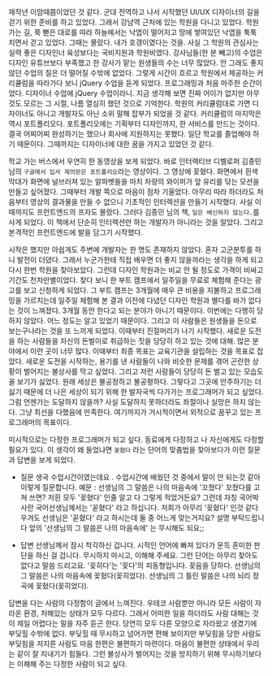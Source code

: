재작년 이맘때쯤이었던 것 같다. 군대 전역하고 나서 시작했던 UI/UX 디자이너의 길을 걷기 위한 준비를 하고 있었다. 그래서 강남역 근처에 있는 학원을 다니고 있었다. 학원 가는 길, 쭉 뻗은 대로를 따라 하늘에서는 낙엽이 떨어지고 땅에 쌓여있던 낙엽을 툭툭 치면서 걷고 있었다. 그때는 몰랐다. 내가 호갱이였다는 것을. 사실 그 학원의 관심사는 실력 좋은 디자인너 육성보다는 국비지원과 학원비였다. 강사님들(한 분 빼고)의 수업은 디자인 유튜브보다 부족했고 한 강사가 맡는 원생들의 수는 너무 많았다. 안 그래도 좋지 않던 수업의 질은 더 떨어질 수밖에 없었다. 그렇게 시간이 흐르고 학원에서 제공하는 커리큘럼을 따라가다 보니 jQuery 수업을 듣게 되었다. 프로그래밍과 처음 마주한 순간이었다. 디자이너 수업에 jQuery 수업이라니. 지금 생각해 보면 진짜 어이가 없지만 아무것도 모르는 그 시절, 나름 열심히 했던 것으로 기억한다. 학원의 커리큘럼대로 가면 디자이너도 아니고 개발자도 아닌 소위 말해 잡부가 되었을 것 같다. 커리큘럼의 마지막은 역시 포트폴리오다. 포트폴리오에는 기획부터 디자인까지, 한 서비스를 만드는 것이다. 결국 어찌어찌 완성하기는 했으나 회사에 지원하지는 못했다. 일단 학교를 졸업해야 하기 때문이다. 그때까지는 디자이너에 대한 꿈을 가지고 있었던 것 같다.

학교 가는 버스에서 우연히 한 동영상을 보게 되었다. 바로 인터렉티브 디벨로퍼 김종민 님의 `구글에서 입사 제의받은 포트폴리오`라는 영상이다. 그 영상에 꽂혔다. 화면에서 흰색 막대가 화면에 널브러져 있는 알파벳들을 마치 차량의 와이퍼가 앞 유리를 닦는 모션을 만들고 싶어졌다. 그때부터 개발 쪽으로 마음이 점차 기울었다. 아무리 따라 하더라도 처음부터 영상의 결과물을 만들 수 없으니 기초적인 인터렉션을 만들기 시작했다. 사실 이때까지도 프런트엔드의 프자도 몰랐다. 그러다 김종민 님의 책, `일은 배신하지 않는다.`를 사게 되었다. 이 책에서 단순히 인터렉션만 하는 개발자가 아니라는 것을 알았다. 그리고 본격적인 프런트엔드에 발을 담그기 시작했다.

시작은 했지만 아쉽게도 주변에 개발자는 한 명도 존재하지 않았다. 혼자 고군분투를 하니 발전이 더뎠다. 그래서 누군가한테 직접 배우면 더 좋지 않을까라는 생각을 하게 되고 다시 한번 학원을 찾아보았다. 그런데 디자인 학원과는 비교 안 될 정도로 가격이 비싸고 기간도 천차만별이었다. 찾다 보니 한 부트 캠프에서 일주일을 무료로 체험해 준다는 광고를 보고 신청하게 되었다. 그 부트 캠프는 3개월에 매우 큰 비용을 지불하고 프로그래밍을 가르치는데 일주일 체험해 본 결과 이전에 다녔던 디자인 학원과 별다를 바가 없다는 것이 느껴졌다. 3개월 동안 한다고 되는 분야가 아니기 때문이다. 이번에는 다행히 당하지 않았다. 어느 정도는 알고 있었기 때문이다. 그리고 이 사람들은 원생들을 돈으로 보는구나라는 것을 또 느끼게 되었다. 이때부터 진절머리가 나기 시작했다. 새로운 도전을 하는 사람들을 자신의 돈벌이로 취급하는 짓을 당당히 하고 있는 것에 대해. 많은 분야에서 이런 곳이 너무 많다. 이때부터 최종 목표는 교육기관을 설립하는 것을 목표로 잡았다. 새로운 도전을 시작하는, 용기를 낸 사람들이 나와 비슷한 문제를 겪어 곤란한 상황이 벌어지는 불상사를 막고 싶었다. 그리고 저런 사람들이 당당히 돈 벌고 있는 모습도 꼴 보기가 싫었다.
원래 세상은 불공정하고 불공평하다. 그렇다고 그곳에 안주하기는 더 싫기 때문에 더 나은 세상이 되기 위해 한 발자국씩 다가가는 프로그래머가 되고 싶었다. 그럼 언젠가는 도달하지 않을까? 사실 도달하지 못하더라도 좌절이나 실망은 하지 않는다. 그냥 최선을 다했음에 만족한다. 여기까지가 거시적이면서 외적으로 꿈꾸고 있는 프로그래머의 목표이다.

미시적으로는 다정한 프로그래머가 되고 싶다. 동료에게 다정하고 나 자신에게도 다정할 필요가 있다. 이 생각이 왜 들었냐면 `꽂혔다` 라는 단어의 맞춤법을 찾아보다가 이런 질문과 답변을 보게 되었다.

- 질문
  생국 수업시간이였는데요 . 수업시간에 배웠던 것 중에서
  말이 안 되는것 같아 이렇게 질문합니다.
  예문 : 선생님의 그 말씀은 나의 마음속에 '꼬쳤다'
  꼬쳤다를 고쳐 쓰면?
  저흰 모두 '꽂혔다' 인줄 알고 다 그렇게 적었거든요?
  그런데 자칭 국어박사란 국어선생님께서는 '꼳혔다' 라고 하십니다.
  저희가 아무리 '꽂혔다' 인것 같다 우겨도 선생님은 '꼳혔다' 라고 하시는데
  둘 중 어느게 맞는거지요?
  설명 부탁드립니다
  앞의 '선생님의 그 말씀은 나의 마음속에' 는 무시해도 되요;;

- 답변
  선생님께서 잠시 착각하신 겁니다.
  시적인 언어에 빠져 있다가 문득 혼미한 판단을 하신 걸 겁니다.
  무시하지 마시고, 이해해 주세요.
  그런 단어는 아무리 찾아도 없다고 말씀 드리고요.
  '꽂히다'는 '꽂다'의 피동형입니다.
  꽂음을 당하다.
  선생님의 그 말씀은 나의 마음속에 꽂혔다(꽂히었다).
  선생님의 그 틀린 말씀은 나의 뇌리 정곡에 꽂혔다(꽂히었다).

답변을 다는 사람의 다정함이 글에서 느껴진다. 우테코 사람뿐만 아니라 모든 사람이 자라온 환경, 처해있는 상태가 모두 다르다. 그래서 어떠한 일을 하더라도 사람 대해는 것이 제일 어렵다는 말을 자주 듣곤 한다. 당연히 모두 다른 모양으로 자라왔고 생겼기에 부딪힐 수밖에 없다. 부딪힐 때 무시하고 넘어가면 편해 보이지만 부딪힘을 당한 사람도 부딪힘을 저지른 사람도 마음 한편은 불편하기 마련이다. 마음이 불편한 상태에서 우리는 같이 잘 지내기가 힘들다. 그런 불상사가 벌어지는 것을 방지하기 위해 무시하기보다는 이해해 주는 다정한 사람이 되고 싶다.
